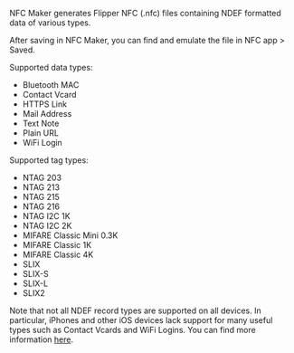 NFC Maker generates Flipper NFC (.nfc) files containing NDEF formatted data of various types.

After saving in NFC Maker, you can find and emulate the file in NFC app > Saved.

Supported data types:
  - Bluetooth MAC
  - Contact Vcard
  - HTTPS Link
  - Mail Address
  - Text Note
  - Plain URL
  - WiFi Login

Supported tag types:
- NTAG 203
- NTAG 213
- NTAG 215
- NTAG 216
- NTAG I2C 1K
- NTAG I2C 2K
- MIFARE Classic Mini 0.3K
- MIFARE Classic 1K
- MIFARE Classic 4K
- SLIX
- SLIX-S
- SLIX-L
- SLIX2

Note that not all NDEF record types are supported on all devices. In particular, iPhones and other iOS devices lack support for many useful types such as Contact Vcards and WiFi Logins. You can find more information [here](https://gist.github.com/equipter/de2d9e421be9af1615e9b9cad4834ddc).
